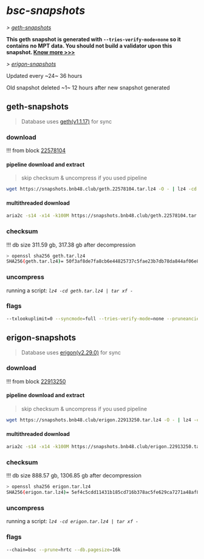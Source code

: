 # *bsc-snapshots*


*\> [geth-snapshots](#geth-snapshots)*

**This geth snapshot is generated with `--tries-verify-mode=none` so it contains no MPT data. You should not build a validator upon this snapshot. [Know more >>>](https://github.com/bnb-chain/bsc/pull/926)**

*\> [erigon-snapshots](#erigon-snapshots)*

Updated every ~24~ 36 hours

Old snapshot deleted ~1~ 12 hours after new snapshot generated

## geth-snapshots


> Database uses [geth(v1.1.17)](https://github.com/bnb-chain/bsc/releases/tag/v1.1.17) for sync


### download

<!-- begin_geth -->

!!! from block [22578104](https://bscscan.com/block/22578104)

#### pipeline download and extract
> skip checksum & uncompress if you used pipeline
```bash
wget https://snapshots.bnb48.club/geth.22578104.tar.lz4 -O - | lz4 -cd | tar xf -
```

#### multithreaded download

```bash
aria2c -s14 -x14 -k100M https://snapshots.bnb48.club/geth.22578104.tar.lz4 -o geth.tar.lz4
```


### checksum

!!! db size 311.59 gb, 317.38 gb after decompression
```bash
> openssl sha256 geth.tar.lz4
SHA256(geth.tar.lz4)= 50f3af8de7fa8cb6e44825737c5fae23b7db78da844af06e89df63c812172b22
```

<!-- end_geth -->

### uncompress


running a script: _`lz4 -cd geth.tar.lz4 | tar xf -`_


### flags


```bash
--txlookuplimit=0 --syncmode=full --tries-verify-mode=none --pruneancient=true --diffblock=5000
```


## erigon-snapshots


> Database uses [erigon(v2.29.0)](https://github.com/ledgerwatch/erigon/releases/tag/v2.29.0) for sync


### download

<!-- begin_erigon -->

!!! from block [22913250](https://bscscan.com/block/22913250)

#### pipeline download and extract
> skip checksum & uncompress if you used pipeline
```bash
wget https://snapshots.bnb48.club/erigon.22913250.tar.lz4 -O - | lz4 -cd | tar xf -
```

#### multithreaded download

```bash
aria2c -s14 -x14 -k100M https://snapshots.bnb48.club/erigon.22913250.tar.lz4 -o erigon.tar.lz4
```


### checksum

!!! db size 888.57 gb, 1306.85 gb after decompression
```bash
> openssl sha256 erigon.tar.lz4
SHA256(erigon.tar.lz4)= 5ef4c5cdd11431b185cd716b378ac5fe629ca7271a48af83d55c5fa03b48fe1e
```

<!-- end_erigon -->

### uncompress


running a script: _`lz4 -cd erigon.tar.lz4 | tar xf -`_


### flags


```bash
--chain=bsc --prune=hrtc --db.pagesize=16k
```
